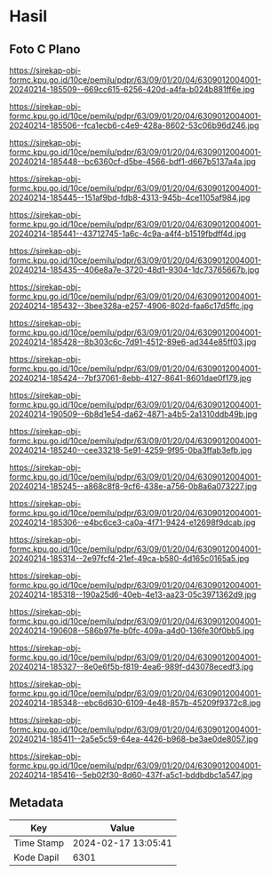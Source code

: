 # Hasil

## Foto C Plano

https://sirekap-obj-formc.kpu.go.id/10ce/pemilu/pdpr/63/09/01/20/04/6309012004001-20240214-185509--669cc615-6256-420d-a4fa-b024b881ff6e.jpg

https://sirekap-obj-formc.kpu.go.id/10ce/pemilu/pdpr/63/09/01/20/04/6309012004001-20240214-185506--fca1ecb6-c4e9-428a-8602-53c06b96d246.jpg

https://sirekap-obj-formc.kpu.go.id/10ce/pemilu/pdpr/63/09/01/20/04/6309012004001-20240214-185448--bc6360cf-d5be-4566-bdf1-d667b5137a4a.jpg

https://sirekap-obj-formc.kpu.go.id/10ce/pemilu/pdpr/63/09/01/20/04/6309012004001-20240214-185445--151af9bd-fdb8-4313-945b-4ce1105af984.jpg

https://sirekap-obj-formc.kpu.go.id/10ce/pemilu/pdpr/63/09/01/20/04/6309012004001-20240214-185441--43712745-1a6c-4c9a-a4f4-b1519fbdff4d.jpg

https://sirekap-obj-formc.kpu.go.id/10ce/pemilu/pdpr/63/09/01/20/04/6309012004001-20240214-185435--406e8a7e-3720-48d1-9304-1dc73765667b.jpg

https://sirekap-obj-formc.kpu.go.id/10ce/pemilu/pdpr/63/09/01/20/04/6309012004001-20240214-185432--3bee328a-e257-4906-802d-faa6c17d5ffc.jpg

https://sirekap-obj-formc.kpu.go.id/10ce/pemilu/pdpr/63/09/01/20/04/6309012004001-20240214-185428--8b303c6c-7d91-4512-89e6-ad344e85ff03.jpg

https://sirekap-obj-formc.kpu.go.id/10ce/pemilu/pdpr/63/09/01/20/04/6309012004001-20240214-185424--7bf37061-8ebb-4127-8641-8601dae0f179.jpg

https://sirekap-obj-formc.kpu.go.id/10ce/pemilu/pdpr/63/09/01/20/04/6309012004001-20240214-190509--6b8d1e54-da62-4871-a4b5-2a1310ddb49b.jpg

https://sirekap-obj-formc.kpu.go.id/10ce/pemilu/pdpr/63/09/01/20/04/6309012004001-20240214-185240--cee33218-5e91-4259-9f95-0ba3ffab3efb.jpg

https://sirekap-obj-formc.kpu.go.id/10ce/pemilu/pdpr/63/09/01/20/04/6309012004001-20240214-185245--a868c8f8-9cf6-438e-a756-0b8a6a073227.jpg

https://sirekap-obj-formc.kpu.go.id/10ce/pemilu/pdpr/63/09/01/20/04/6309012004001-20240214-185306--e4bc6ce3-ca0a-4f71-9424-e12698f9dcab.jpg

https://sirekap-obj-formc.kpu.go.id/10ce/pemilu/pdpr/63/09/01/20/04/6309012004001-20240214-185314--2e97fcf4-21ef-49ca-b580-4d165c0165a5.jpg

https://sirekap-obj-formc.kpu.go.id/10ce/pemilu/pdpr/63/09/01/20/04/6309012004001-20240214-185318--190a25d6-40eb-4e13-aa23-05c3971362d9.jpg

https://sirekap-obj-formc.kpu.go.id/10ce/pemilu/pdpr/63/09/01/20/04/6309012004001-20240214-190608--586b97fe-b0fc-409a-a4d0-136fe30f0bb5.jpg

https://sirekap-obj-formc.kpu.go.id/10ce/pemilu/pdpr/63/09/01/20/04/6309012004001-20240214-185327--8e0e6f5b-f819-4ea6-989f-d43078ecedf3.jpg

https://sirekap-obj-formc.kpu.go.id/10ce/pemilu/pdpr/63/09/01/20/04/6309012004001-20240214-185348--ebc6d630-6109-4e48-857b-45209f9372c8.jpg

https://sirekap-obj-formc.kpu.go.id/10ce/pemilu/pdpr/63/09/01/20/04/6309012004001-20240214-185411--2a5e5c59-64ea-4426-b968-be3ae0de8057.jpg

https://sirekap-obj-formc.kpu.go.id/10ce/pemilu/pdpr/63/09/01/20/04/6309012004001-20240214-185416--5eb02f30-8d60-437f-a5c1-bddbdbc1a547.jpg


## Metadata

| Key        | Value               |
| ---------- | ------------------- |
| Time Stamp | 2024-02-17 13:05:41 |
| Kode Dapil | 6301                |



